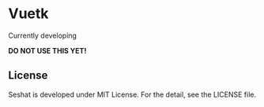 Vuetk
=====

Currently developing

**DO NOT USE THIS YET!**

License
---------
Seshat is developed under MIT License. For the detail, see the LICENSE file.
